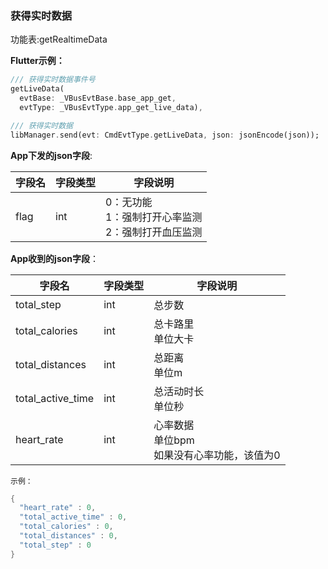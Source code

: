 ### 获得实时数据


功能表:getRealtimeData

**Flutter示例：**

```dart
/// 获得实时数据事件号
getLiveData(
  evtBase: _VBusEvtBase.base_app_get,
  evtType: _VBusEvtType.app_get_live_data),

/// 获得实时数据
libManager.send(evt: CmdEvtType.getLiveData, json: jsonEncode(json));
```



**App下发的json字段**:

| 字段名 | 字段类型 | 字段说明                                                     |
| ------ | -------- | ------------------------------------------------------------ |
| flag   | int      | 0：无功能<br />1：强制打开心率监测<br />2：强制打开血压监测 |

**App收到的json字段**：

| 字段名            | 字段类型 | 字段说明                                             |
| ----------------- | -------- | ---------------------------------------------------- |
| total_step        | int      | 总步数                                               |
| total_calories    | int      | 总卡路里 <br />单位大卡                              |
| total_distances   | int      | 总距离 <br />单位m                                   |
| total_active_time | int      | 总活动时长<br />单位秒                               |
| heart_rate        | int      | 心率数据<br />单位bpm<br />如果没有心率功能，该值为0 |

`示例：`

```c
{
  "heart_rate" : 0,
  "total_active_time" : 0,
  "total_calories" : 0,
  "total_distances" : 0,
  "total_step" : 0
}
```

